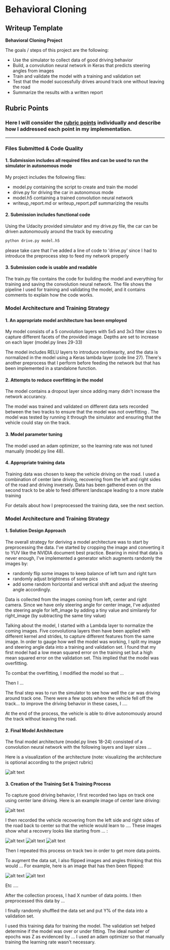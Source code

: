 # **Behavioral Cloning** 

## Writeup Template

**Behavioral Cloning Project**

The goals / steps of this project are the following:
* Use the simulator to collect data of good driving behavior
* Build, a convolution neural network in Keras that predicts steering angles from images
* Train and validate the model with a training and validation set
* Test that the model successfully drives around track one without leaving the road
* Summarize the results with a written report


[//]: # (Image References)

[image1]: ./examples/placeholder.png "Model Visualization"
[image2]: ./examples/placeholder.png "Grayscaling"
[image3]: ./examples/placeholder_small.png "Recovery Image"
[image4]: ./examples/placeholder_small.png "Recovery Image"
[image5]: ./examples/placeholder_small.png "Recovery Image"
[image6]: ./examples/placeholder_small.png "Normal Image"
[image7]: ./examples/placeholder_small.png "Flipped Image"

## Rubric Points
### Here I will consider the [rubric points](https://review.udacity.com/#!/rubrics/432/view) individually and describe how I addressed each point in my implementation.  

---
### Files Submitted & Code Quality

#### 1. Submission includes all required files and can be used to run the simulator in autonomous mode

My project includes the following files:
* model.py containing the script to create and train the model
* drive.py for driving the car in autonomous mode
* model.h5 containing a trained convolution neural network 
* writeup_report.md or writeup_report.pdf summarizing the results

#### 2. Submission includes functional code
Using the Udacity provided simulator and my drive.py file, the car can be driven autonomously around the track by executing 
```sh
python drive.py model.h5
```
please take care that I've added a line of code to 'drive.py' since I had to introduce the preprocess step to feed my network properly

#### 3. Submission code is usable and readable

The train.py file contains the code for building the model and everything for training and saving the convolution neural network. The file shows the pipeline I used for training and validating the model, and it contains comments to explain how the code works.

### Model Architecture and Training Strategy

#### 1. An appropriate model architecture has been employed

My model consists of a 5 convolution layers with 5x5 and 3x3 filter sizes to capture different facets of the provided image. Depths are set to increase on each layer (model.py lines 29-33) 

The model includes RELU layers to introduce nonlinearity, and the data is normalized in the model using a Keras lambda layer (code line 27). There's another preprocess that I perform before feeding the network but that has been implemented in a standalone function. 

#### 2. Attempts to reduce overfitting in the model

The model contains a dropout layer since adding many didn't increase the network accurancy. 

The model was trained and validated on different data sets recorded between the two tracks to ensure that the model was not overfitting . The model was tested by running it through the simulator and ensuring that the vehicle could stay on the track.

#### 3. Model parameter tuning

The model used an adam optimizer, so the learning rate was not tuned manually (model.py line 48).

#### 4. Appropriate training data

Training data was chosen to keep the vehicle driving on the road. I used a combination of center lane driving, recovering from the left and right sides of the road and driving inversely. Data has been gathered even on the second track to be able to feed different landscape leading to a more stable training

For details about how I preprocessed the training data, see the next section. 

### Model Architecture and Training Strategy

#### 1. Solution Design Approach

The overall strategy for deriving a model architecture was to start by preprocessing the data. I've started by cropping the image and converting it to YUV like the NVIDIA document best practice. 
  Bearing in mind that data is never enough, I've implemented a generator which augments randomly the images by:
* randomly flip some images to keep balance of left turn and right turn 
* randomly adjust brightness of some pics 
* add some random horizontal and vertical shift and adjust the steering angle accordingly. 

Data is collected from the images coming from left, center and right camera.
Since we have only steering angle for center image, I've adjusted the steering angle for left_image by adding a tiny value  and similarely for right_image (by subtracting the same tiny value)

Talking about the model, I started with a Lambda layer to normalize the coming images. Five convolutiona layers then have been applied with different kernel and strides, to capture different features from the same image. 
In order to gauge how well the model was working, I split my image and steering angle data into a training and validation set. I found that my first model had a low mean squared error on the training set but a high mean squared error on the validation set. This implied that the model was overfitting. 

To combat the overfitting, I modified the model so that ...

Then I ... 

The final step was to run the simulator to see how well the car was driving around track one. There were a few spots where the vehicle fell off the track... to improve the driving behavior in these cases, I ....

At the end of the process, the vehicle is able to drive autonomously around the track without leaving the road.

#### 2. Final Model Architecture

The final model architecture (model.py lines 18-24) consisted of a convolution neural network with the following layers and layer sizes ...

Here is a visualization of the architecture (note: visualizing the architecture is optional according to the project rubric)

![alt text][image1]

#### 3. Creation of the Training Set & Training Process

To capture good driving behavior, I first recorded two laps on track one using center lane driving. Here is an example image of center lane driving:

![alt text][image2]

I then recorded the vehicle recovering from the left side and right sides of the road back to center so that the vehicle would learn to .... These images show what a recovery looks like starting from ... :

![alt text][image3]
![alt text][image4]
![alt text][image5]

Then I repeated this process on track two in order to get more data points.

To augment the data sat, I also flipped images and angles thinking that this would ... For example, here is an image that has then been flipped:

![alt text][image6]
![alt text][image7]

Etc ....

After the collection process, I had X number of data points. I then preprocessed this data by ...


I finally randomly shuffled the data set and put Y% of the data into a validation set. 

I used this training data for training the model. The validation set helped determine if the model was over or under fitting. The ideal number of epochs was Z as evidenced by ... I used an adam optimizer so that manually training the learning rate wasn't necessary.
